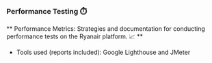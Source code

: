 ### Performance Testing ⏱️

** Performance Metrics: Strategies and documentation for conducting performance tests on the Ryanair platform. 📈 **

- Tools used (reports included): Google Lighthouse and JMeter
